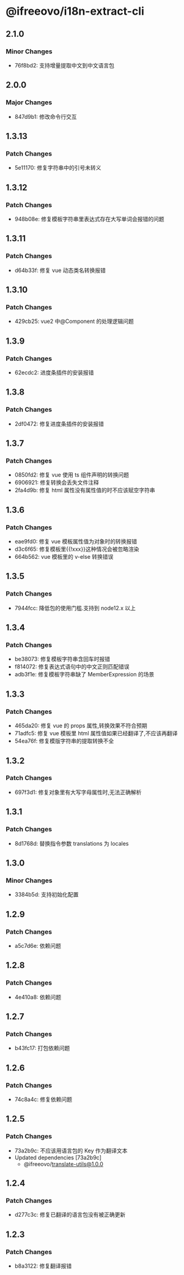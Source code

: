 # @ifreeovo/i18n-extract-cli

## 2.1.0

### Minor Changes

- 76f8bd2: 支持增量提取中文到中文语言包

## 2.0.0

### Major Changes

- 847d9b1: 修改命令行交互

## 1.3.13

### Patch Changes

- 5e11170: 修复字符串中的引号未转义

## 1.3.12

### Patch Changes

- 948b08e: 修复模板字符串里表达式存在大写单词会报错的问题

## 1.3.11

### Patch Changes

- d64b33f: 修复 vue 动态类名转换报错

## 1.3.10

### Patch Changes

- 429cb25: vue2 中@Component 的处理逻辑问题

## 1.3.9

### Patch Changes

- 62ecdc2: 进度条插件的安装报错

## 1.3.8

### Patch Changes

- 2df0472: 修复进度条插件的安装报错

## 1.3.7

### Patch Changes

- 0850fd2: 修复 vue 使用 ts 组件声明的转换问题
- 6906921: 修复转换会丢失文件注释
- 2fa4d9b: 修复 html 属性没有属性值的时不应该赋空字符串

## 1.3.6

### Patch Changes

- eae9fd0: 修复 vue 模板属性值为对象时的转换报错
- d3c6f65: 修复模板里{{!xxx}}这种情况会被忽略渲染
- 664b562: vue 模板里的 v-else 转换错误

## 1.3.5

### Patch Changes

- 7944fcc: 降低包的使用门槛.支持到 node12.x 以上

## 1.3.4

### Patch Changes

- be38073: 修复模板字符串含回车时报错
- f814072: 修复表达式语句中的中文正则匹配错误
- adb3f1e: 修复模板字符串缺了 MemberExpression 的场景

## 1.3.3

### Patch Changes

- 465da20: 修复 vue 的 props 属性,转换效果不符合预期
- 71adfc5: 修复 vue 模板里 html 属性值如果已经翻译了,不应该再翻译
- 54ea76f: 修复模版字符串的提取转换不全

## 1.3.2

### Patch Changes

- 697f3d1: 修复对象里有大写字母属性时,无法正确解析

## 1.3.1

### Patch Changes

- 8d1768d: 替换指令参数 translations 为 locales

## 1.3.0

### Minor Changes

- 3384b5d: 支持初始化配置

## 1.2.9

### Patch Changes

- a5c7d6e: 依赖问题

## 1.2.8

### Patch Changes

- 4e410a8: 依赖问题

## 1.2.7

### Patch Changes

- b43fc17: 打包依赖问题

## 1.2.6

### Patch Changes

- 74c8a4c: 修复依赖问题

## 1.2.5

### Patch Changes

- 73a2b9c: 不应该用语言包的 Key 作为翻译文本
- Updated dependencies [73a2b9c]
  - @ifreeovo/translate-utils@1.0.0

## 1.2.4

### Patch Changes

- d277c3c: 修复已翻译的语言包没有被正确更新

## 1.2.3

### Patch Changes

- b8a3122: 修复翻译报错

